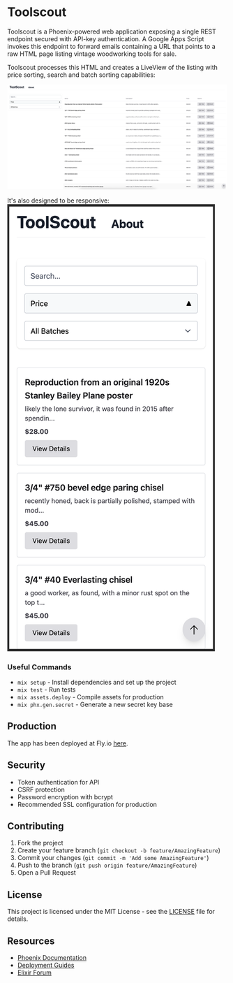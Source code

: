 # Toolscout

Toolscout is a Phoenix-powered web application exposing a single REST endpoint secured with API-key authentication. A Google Apps Script invokes this endpoint to forward emails containing a URL that points to a raw HTML page listing vintage woodworking tools for sale.

Toolscout processes this HTML and creates a LiveView of the listing with price sorting, search and batch sorting capabilities:

![Toolscout Desktop View](priv/static/readme-screenshots/desktop-ts.png)

It's also designed to be responsive:
![Toolscout Mobile View](priv/static/readme-screenshots/mobile-ts.png)

### Useful Commands

- `mix setup` - Install dependencies and set up the project
- `mix test` - Run tests
- `mix assets.deploy` - Compile assets for production
- `mix phx.gen.secret` - Generate a new secret key base

## Production

The app has been deployed at Fly.io [here](https://toolscout.fly.dev).


## Security

- Token authentication for API
- CSRF protection
- Password encryption with bcrypt
- Recommended SSL configuration for production

## Contributing

1. Fork the project
2. Create your feature branch (`git checkout -b feature/AmazingFeature`)
3. Commit your changes (`git commit -m 'Add some AmazingFeature'`)
4. Push to the branch (`git push origin feature/AmazingFeature`)
5. Open a Pull Request

## License

This project is licensed under the MIT License - see the [LICENSE](LICENSE) file for details.

## Resources

- [Phoenix Documentation](https://hexdocs.pm/phoenix)
- [Deployment Guides](https://hexdocs.pm/phoenix/deployment.html)
- [Elixir Forum](https://elixirforum.com/c/phoenix-forum)
